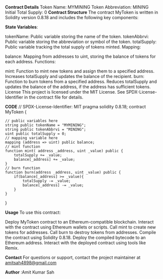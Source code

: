 **Contract Details**
Token Name: MYMINING
Token Abbreviation: MINING
Initial Total Supply: 0
**Contract Structure**
The contract MyToken is written in Solidity version 0.8.18 and includes the following key components:

**State Variables**:

tokenName: Public variable storing the name of the token.
tokenAbbrvi: Public variable storing the abbreviation or symbol of the token.
totalSupply: Public variable tracking the total supply of tokens minted.
Mapping:

balance: Mapping from addresses to uint, storing the balance of tokens for each address.
Functions:

mint: Function to mint new tokens and assign them to a specified address. Increases totalSupply and updates the balance of the recipient.
burn: Function to burn tokens from a specified address. Reduces totalSupply and updates the balance of the address, if the address has sufficient tokens.
License
This project is licensed under the MIT License. See SPDX-License-Identifier in the contract file for details.

**CODE**
// SPDX-License-Identifier: MIT
pragma solidity 0.8.18;
contract MyToken {

    // public variables here
    string public tokenName = "MYMINING";
    string public tokenAbbrvi = "MINING";
    uint public totalSupply = 0;
    // mapping variable here
    mapping (address => uint) public balance;
    // mint function
    function mint( address _address, uint _value) public {
        totalSupply += _value;
        balance[_address] += _value;
    }
    // burn function
    function burn(address _address, uint _value) public {
        if(balance[_address] >= _value){
            totalSupply -= _value;
            balance[_address] -= _value;
        }
    }
}

**Usage**
To use this contract:

Deploy MyToken contract to an Ethereum-compatible blockchain.
Interact with the contract using Ethereum wallets or scripts.
Call mint to create new tokens for addresses.
Call burn to destroy tokens from addresses.
Compile the contract using Solidity 0.8.18.
Deploy the compiled bytecode to an Ethereum address.
Interact with the deployed contract using tools like Remix.

**Contact**
For questions or support, contact the project maintainer at amitsah4898@gmail.com

**Author** :Amit Kumar Sah
